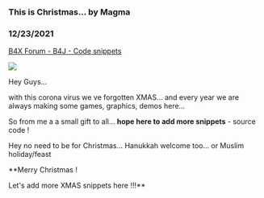 ### This is Christmas... by Magma
### 12/23/2021
[B4X Forum - B4J - Code snippets](https://www.b4x.com/android/forum/threads/137081/)

![](https://www.b4x.com/android/forum/attachments/123365)  
  
Hey Guys…  
  
with this corona virus we ve forgotten XMAS… and every year we are always making some games, graphics, demos here…  
  
So from me a a small gift to all… **hope here to add more snippets** - source code !  
  
Hey no need to be for Christmas… Hanukkah welcome too… or Muslim holiday/feast  
  
**Merry Christmas !  
  
Let's add more XMAS snippets here !!!**